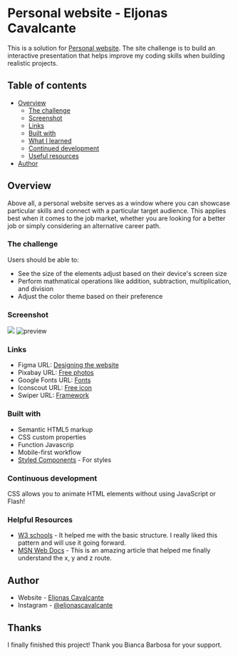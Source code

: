 
# Personal website - Eljonas Cavalcante

This is a solution for [Personal website](https://www.frontendmentor.io/challenges/calculator-app-9lteq5N29). The  site challenge is to build an interactive presentation that helps improve my coding skills when building realistic projects.



## Table of contents

- [Overview](#overview)
  - [The challenge](#the-challenge)
  - [Screenshot](#screenshot)
  - [Links](#links)
  - [Built with](#built-with)
  - [What I learned](#what-i-learned)
  - [Continued development](#continued-development)
  - [Useful resources](#useful-resources)
- [Author](#author)



## Overview

Above all, a personal website serves as a window where you can showcase particular skills and connect with a particular target audience. This applies best when it comes to the job market, whether you are looking for a better job or simply considering an alternative career path.

### The challenge

Users should be able to:

- See the size of the elements adjust based on their device's screen size
- Perform mathmatical operations like addition, subtraction, multiplication, and division
- Adjust the color theme based on their preference


### Screenshot

![](./screenshot.jpg)
![preview](https://user-images.githubusercontent.com/85083611/125692890-f8f0fbc6-72fa-4419-a70f-2f8eb1753e35.png)


### Links


- Figma URL: [Designing the website](https://www.figma.com/)
- Pixabay URL: [Free photos](https://pixabay.com/pt/)
- Google Fonts URL: [Fonts](https://fonts.google.com/)
- Iconscout URL: [Free icon](https://your-live-site-url.com)
- Swiper URL: [Framework](https://swiperjs.com/)


### Built with


- Semantic HTML5 markup
- CSS custom properties
- Function Javascrip
- Mobile-first workflow
- [Styled Components](https://styled-components.com/) - For styles


### Continuous development

CSS allows you to animate HTML elements without using JavaScript or Flash!


### Helpful Resources


- [W3 schools](https://www.w3schools.com/default.asp) - It helped me with the basic structure. I really liked this pattern and will use it going forward.
- [MSN Web Docs](https://developer.mozilla.org/) - This is an amazing article that helped me finally understand the x, y and z route.

## Author

- Website - [Eljonas Cavalcante](https://www.your-site.com)
- Instagram - [@eljonascavalcante](https://www.instagram.com/eljonascavalcante/)


## Thanks

I finally finished this project!
Thank you Bianca Barbosa for your support.


